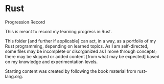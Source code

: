 # Rust
 Progression Record

This is meant to record my learning progress in Rust.

This folder [and further if applicable] can act, in a way, as a portfolio of my Rust programming, depending on learned topics. As I am self-directed, some files may be incomplete or disorganized as I move through concepts; there may be skipped or added content [from what may be expected] based on my knowledge and experimentation levels.

Starting content was created by following the book material from rust-lang.org.

